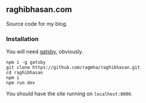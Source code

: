 ## raghibhasan.com

Source code for my blog.

### Installation

You will need [gatsby](https://github.com/gatsbyjs/gatsby), obviously.

```
npm i -g gatsby
git clone https://github.com/ragmha/raghibhasan.git
cd raghibhasan
npm i
npm run dev
```

You should have the site running on `localhost:8000`.
